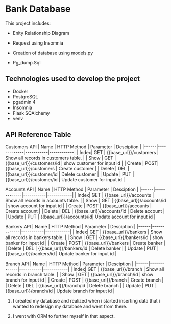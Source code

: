 # Bank Database

This project includes:

* Enity Relationship Diagram

* Request using Insomnia

* Creation of database using models.py

* Pg_dump.Sql

## Technologies used to develop the project

* Docker
* PostgreSQL
* pgadmin 4
* Insomnia
* Flask SQAlchemy
* venv

## API Reference Table
Customers API
| Name | HTTP Method | Parameter | Desciption | 
|------|-------------|-----------|------------|
| Index| GET | {{base_url}}/customers | Show all records in customers table. |
| Show | GET | {{base_url}}/customers/id | show customer for input id |
| Create | POST| {{base_url}}/customers | Create customer |
| Delete | DEL | {{base_url}}/customer/id | Delete customer |
| Update | PUT | {{base_url}}/customer/id | Update customer for input id |

Accounts API
| Name | HTTP Method | Parameter | Desciption | 
|------|-------------|-----------|------------|
| Index| GET | {{base_url}}/accounts | Show all records in accounts table. |
| Show | GET | {{base_url}}/accounts/id | show account for input id |
| Create | POST | {{base_url}}/accounts | Create account |
| Delete | DEL | {{base_url}}/accounts/id | Delete account |
| Update | PUT | {{base_url}}/accounts/id| Update account for input id |

Bankers API
| Name | HTTP Method | Parameter | Desciption | 
|------|-------------|-----------|------------|
| Index| GET | {{base_url}}/bankers | Show all records in bankers table. |
| Show | GET | {{base_url}}/bankers/id | show banker for input id |
| Create | POST | {{base_url}}/bankers | Create banker |
| Delete | DEL | {{base_url}}/bankers/id  | Delete banker |
| Update | PUT | {{base_url}}/bankers/id  | Update banker for input id |

Branch API
| Name | HTTP Method | Parameter | Desciption | 
|------|-------------|-----------|------------|
| Index| GET | {{base_url}}/branch | Show all records in branch table. |
| Show | GET | {{base_url}}/branch/id | show branch for input id |
| Create | POST | {{base_url}}/branch | Create branch |
| Delete | DEL | {{base_url}}/branch/id | Delete branch |
| Update | PUT | {{base_url}}/branch/id | Update branch for input id |

1. I created my database and realized when i started inserting data that i wanted to redesign my database and went from there.

2. I went with ORM to further myself in that aspect.







 
